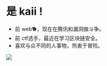 # 是 kaii !

- 前 web🐕，现在在腾讯和漏洞做斗争。  
- 前 ctf选手，最近在学习区块链安全。
- 喜欢与众不同的人事物，热衷于冒险。

<img src= "https://github-readme-stats.vercel.app/api?username=kaiili&bg_color=45,E76544,8F4E92&title_color=FFFFFF&text_color=FFFFFF&icon_color=FFFFFF&show_icons=true&hide_border=true" />

